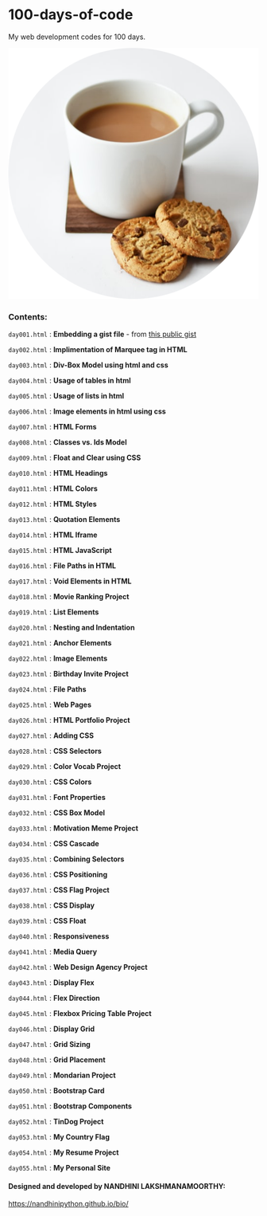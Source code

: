 # 100-days-of-code
My web development codes for 100 days.

![my image](https://github.com/NandhiniPython/100-days-of-code/blob/main/images/myimg.png)

### Contents:

`day001.html` : **Embedding a gist file** - from [this public gist](https://gist.github.com/NandhiniPython/a5b69d7fae3d051c462341c28bf79fa9)

`day002.html` : **Implimentation of Marquee tag in HTML**

`day003.html` : **Div-Box Model using html and css**

`day004.html` : **Usage of tables in html**

`day005.html` : **Usage of lists in html**

`day006.html` : **Image elements in html using css**

`day007.html` : **HTML Forms**

`day008.html` : **Classes vs. Ids Model**

`day009.html` : **Float and Clear using CSS**

`day010.html` : **HTML Headings**

`day011.html` : **HTML Colors**

`day012.html` : **HTML Styles**

`day013.html` : **Quotation Elements**

`day014.html` : **HTML Iframe**

`day015.html` : **HTML JavaScript**

`day016.html` : **File Paths in HTML**

`day017.html` : **Void Elements in HTML**

`day018.html` : **Movie Ranking Project**

`day019.html` : **List Elements**

`day020.html` : **Nesting and Indentation**

`day021.html` : **Anchor Elements**

`day022.html` : **Image Elements**

`day023.html` : **Birthday Invite Project**

`day024.html` : **File Paths**

`day025.html` : **Web Pages**

`day026.html` : **HTML Portfolio Project**

`day027.html` : **Adding CSS**

`day028.html` : **CSS Selectors**

`day029.html` : **Color Vocab Project**

`day030.html` : **CSS Colors**

`day031.html` : **Font Properties**

`day032.html` : **CSS Box Model**

`day033.html` : **Motivation Meme Project**

`day034.html` : **CSS Cascade**

`day035.html` : **Combining Selectors**

`day036.html` : **CSS Positioning**

`day037.html` : **CSS Flag Project**

`day038.html` : **CSS Display**

`day039.html` : **CSS Float**

`day040.html` : **Responsiveness**

`day041.html` : **Media Query**

`day042.html` : **Web Design Agency Project**

`day043.html` : **Display Flex**

`day044.html` : **Flex Direction**

`day045.html` : **Flexbox Pricing Table Project**

`day046.html` : **Display Grid**

`day047.html` : **Grid Sizing**

`day048.html` : **Grid Placement**

`day049.html` : **Mondarian Project**

`day050.html` : **Bootstrap Card**

`day051.html` : **Bootstrap Components**

`day052.html` : **TinDog Project**

`day053.html` : **My Country Flag**

`day054.html` : **My Resume Project**

`day055.html` : **My Personal Site**


#### Designed and developed by NANDHINI LAKSHMANAMOORTHY:

https://nandhinipython.github.io/bio/
